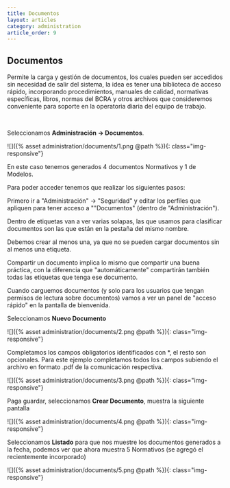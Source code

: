 ```yaml
---
title: Documentos
layout: articles
category: administration
article_order: 9
---
```

## Documentos

Permite la carga y gestión de documentos, los cuales pueden ser accedidos sin necesidad de salir del sistema, la idea es tener una biblioteca de acceso rápido, incorporando procedimientos, manuales de calidad, normativas específicas, libros, normas del BCRA y otros archivos que consideremos conveniente para soporte en la operatoria diaria del equipo de trabajo.

&nbsp;

Seleccionamos **Administración -> Documentos**.

![]({% asset administration/documents/1.png @path %}){: class="img-responsive"}

En este caso tenemos generados 4 documentos Normativos y 1 de Modelos.

Para poder acceder tenemos que realizar los siguientes pasos:

Primero ir a "Administración" -> "Seguridad" y editar los perfiles que apliquen para tener acceso a ""Documentos" (dentro de "Administración").

Dentro de etiquetas van a ver varias solapas, las que usamos para clasificar documentos son las que están en la pestaña del mismo nombre.

Debemos crear al menos una, ya que no se pueden cargar documentos sin al menos una etiqueta.

Compartir un documento implica lo mismo que compartir una buena práctica, con la diferencia que "automáticamente" compartirán también todas las etiquetas que tenga ese documento.

Cuando carguemos documentos (y solo para los usuarios que tengan permisos de lectura sobre documentos) vamos a ver un panel de "acceso rápido" en la pantalla de bienvenida.

Seleccionamos **Nuevo Documento**

![]({% asset administration/documents/2.png @path %}){: class="img-responsive"}

Completamos los campos obligatorios identificados con *, el resto son opcionales. Para este ejemplo completamos todos los campos subiendo el archivo en formato .pdf de la comunicación respectiva.

![]({% asset administration/documents/3.png @path %}){: class="img-responsive"}

Paga guardar, seleccionamos **Crear Documento**, muestra la siguiente pantalla

![]({% asset administration/documents/4.png @path %}){: class="img-responsive"}

Seleccionamos **Listado** para que nos muestre los documentos generados a la fecha, podemos ver que ahora muestra 5 Normativos (se agregó el recientemente incorporado)

![]({% asset administration/documents/5.png @path %}){: class="img-responsive"}


